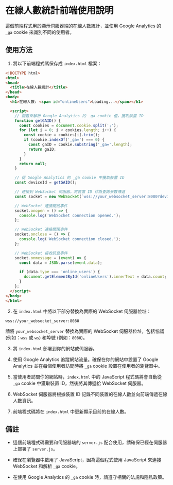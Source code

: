 # 在線人數統計前端使用說明

這個前端程式用於顯示伺服器端的在線人數統計，並使用 Google Analytics 的 `_ga` cookie 來識別不同的使用者。

## 使用方法

1. 將以下前端程式碼保存成 `index.html` 檔案：

```html
<!DOCTYPE html>
<html>
<head>
  <title>在線人數統計</title>
</head>
<body>
  <h1>在線人數: <span id="onlineUsers">Loading...</span></h1>

  <script>
    // 函數來解析 Google Analytics 的 _ga cookie 值，獲取裝置 ID
    function getGAID() {
      const cookies = document.cookie.split(';');
      for (let i = 0; i < cookies.length; i++) {
        const cookie = cookies[i].trim();
        if (cookie.indexOf('_ga=') === 0) {
          const gaID = cookie.substring('_ga='.length);
          return gaID;
        }
      }
      return null;
    }

    // 從 Google Analytics 的 _ga cookie 中獲取裝置 ID
    const deviceId = getGAID();

    // 連接到 WebSocket 伺服器，將裝置 ID 作為查詢參數傳遞
    const socket = new WebSocket(`wss://your_websocket_server:8080?deviceId=${deviceId}`);

    // WebSocket 連接開啟事件
    socket.onopen = () => {
      console.log('WebSocket connection opened.');
    };

    // WebSocket 連接關閉事件
    socket.onclose = () => {
      console.log('WebSocket connection closed.');
    };

    // WebSocket 接收訊息事件
    socket.onmessage = (event) => {
      const data = JSON.parse(event.data);

      if (data.type === 'online_users') {
        document.getElementById('onlineUsers').innerText = data.count;
      }
    };
  </script>
</body>
</html>
```

2. 在 `index.html` 中將以下部分替換為實際的 WebSocket 伺服器位址：

```
wss://your_websocket_server:8080
```

請將 `your_websocket_server` 替換為實際的 WebSocket 伺服器位址，包括協議 (例如：`wss` 或 `ws`) 和埠號 (例如：`8080`)。

3. 將 `index.html` 部署到你的網站或伺服器。

4. 使用 Google Analytics 追蹤網站流量。確保在你的網站中設置了 Google Analytics 並在每個使用者訪問時將 `_ga` cookie 設置在使用者的瀏覽器中。

5. 當使用者訪問你的網站時，`index.html` 中的 JavaScript 程式碼將會自動從 `_ga` cookie 中獲取裝置 ID，然後將其傳遞給 WebSocket 伺服器。

6. WebSocket 伺服器將根據裝置 ID 記錄不同裝置的在線人數並向前端傳遞在線人數資訊。

7. 前端程式碼將在 `index.html` 中更新顯示目前的在線人數。

## 備註

- 這個前端程式碼需要和伺服器端的 `server.js` 配合使用，請確保已經在伺服器上部署了 `server.js`。

- 確保在瀏覽器中啟用了 JavaScript，因為這個程式使用 JavaScript 來連接 WebSocket 和解析 `_ga` cookie。

- 在使用 Google Analytics 的 `_ga` cookie 時，請遵守相關的法規和隱私政策。
